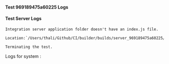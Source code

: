 #### Test 969189475a60225 Logs

#### Test Server Logs
```
Integration server application folder doesn't have an index.js file.

Location:`/Users/thali/Github/CI/builder/builds/server_969189475a60225/test/TestServer/index.js`

Terminating the test.
```


Logs for system : 
```undefined
```


